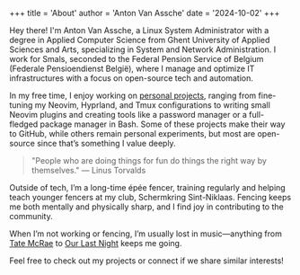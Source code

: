 +++
title = 'About'
author = 'Anton Van Assche'
date = '2024-10-02'
+++

Hey there! I'm Anton Van Assche, a Linux System Administrator with a degree in
Applied Computer Science from Ghent University of Applied Sciences and Arts,
specializing in System and Network Administration. I work for Smals, seconded
to the Federal Pension Service of Belgium (Federale Pensioendienst België),
where I manage and optimize IT infrastructures with a focus on open-source tech
and automation.

In my free time, I enjoy working on [personal projects](/projects), ranging
from fine-tuning my Neovim, Hyprland, and Tmux configurations to writing small
Neovim plugins and creating tools like a password manager or a full-fledged
package manager in Bash. Some of these projects make their way to GitHub, while
others remain personal experiments, but most are open-source since that’s
something I value deeply.

> "People who are doing things for fun do things the right way by themselves."
> — Linus Torvalds

Outside of tech, I’m a long-time épée fencer, training regularly and helping
teach younger fencers at my club, Schermkring Sint-Niklaas. Fencing keeps me
both mentally and physically sharp, and I find joy in contributing to the
community.

When I’m not working or fencing, I’m usually lost in music—anything from
[Tate McRae](https://www.tatemcrae.com/) to [Our Last Night](http://www.ourlastnight.com/)
keeps me going.

Feel free to check out my projects or connect if we share similar interests!
